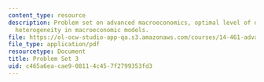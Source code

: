 ```yaml
---
content_type: resource
description: Problem set on advanced macroeconomics, optimal level of dept, and agent
  heterogeneity in macroeconomic models.
file: https://ol-ocw-studio-app-qa.s3.amazonaws.com/courses/14-461-advanced-macroeconomics-i-fall-2012/c465a6eacae908114c457f2799353fd3_MIT14_461F12_pset3.pdf
file_type: application/pdf
resourcetype: Document
title: Problem Set 3
uid: c465a6ea-cae9-0811-4c45-7f2799353fd3
---
```

